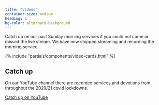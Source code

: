 ```yaml
---
title: "Videos"
container-size: medium
heading: 1
bg-color: alternate-background
---
```


Catch up on our past Sunday morning services if you could not come or missed the live stream. We have now stopped streaming and recording the morning service. 

{% include "partials/components/video-cards.html" %}

## Catch up

On our YouTube channel there are recorded services and devotions from throughout the 2020/21 covid lockdowns.

<div class="text-center">
  <a class="button accent-button" href="https://www.youtube.com/channel/UCALb0SwFaFdPY2gwOesvb_g">Catch up on YouTube</a>
</div>
